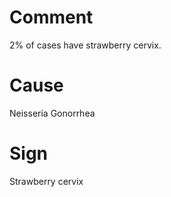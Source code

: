 # Comment

2% of cases have strawberry cervix.

# Cause

Neisseria Gonorrhea

# Sign

Strawberry cervix
